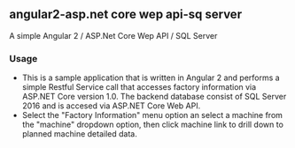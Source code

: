 ## angular2-asp.net core wep api-sq server

A simple Angular 2 / ASP.Net Core Wep API / SQL Server


### Usage
- This is a sample application that is written in Angular 2 and performs a simple Restful Service call that accesses factory information via ASP.NET Core version 1.0. The backend database consist of SQL Server 2016 and is accesed via ASP.NET Core Web API.
- Select the "Factory Information" menu option an select a machine from the "machine" dropdown option, then click machine link to drill down to planned machine detailed data.
